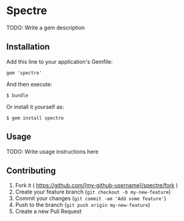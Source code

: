 # Spectre

TODO: Write a gem description

## Installation

Add this line to your application's Gemfile:

    gem 'spectre'

And then execute:

    $ bundle

Or install it yourself as:

    $ gem install spectre

## Usage

TODO: Write usage instructions here

## Contributing

1. Fork it ( https://github.com/[my-github-username]/spectre/fork )
2. Create your feature branch (`git checkout -b my-new-feature`)
3. Commit your changes (`git commit -am 'Add some feature'`)
4. Push to the branch (`git push origin my-new-feature`)
5. Create a new Pull Request
